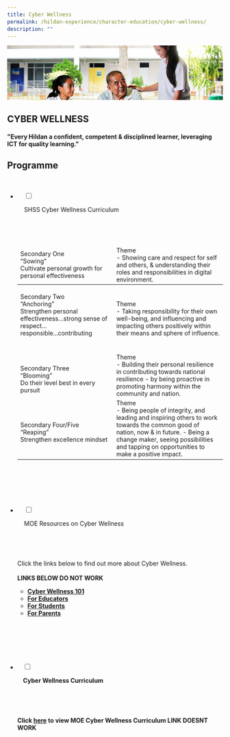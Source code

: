 ```yaml
---
title: Cyber Wellness
permalink: /hildan-experience/character-education/cyber-wellness/
description: ""
---
```

![](/images/Character%20Education/Cyber%20Wellness%20Banner.jpg)

CYBER WELLNESS
--------------

#### "Every Hildan a confident, competent & disciplined learner, leveraging ICT for quality learning."

Programme
---------


<ul class="jekyllcodex_accordion">

  <li>

    <input type="checkbox" id="accordion1">

    <label for="accordion1">SHSS Cyber Wellness Curriculum</label>

    <div>

      <p><table>
<thead>
  <tr>
    <td>Secondary One<br>“Sowing”<br>Cultivate personal growth for personal   effectiveness<br></td>
    <td>Theme<br>- Showing care and respect for self and others, &amp; understanding their roles and responsibilities in digital environment.</td>
  </tr>
</thead>
<tbody>
  <tr>
    <td><br>Secondary Two<br>“Anchoring”<br>Strengthen personal effectiveness…strong     sense of respect…responsible...contributing<br><br><br></td>
    <td>Theme<br>- Taking responsibility for their own well-being, and influencing and impacting others positively within their means and sphere of influence.</td>
  </tr>
  <tr>
    <td><br>Secondary Three<br>“Blooming”<br>Do their level best in every pursuit<br></td>
    <td> Theme<br>- Building their personal resilience in contributing towards national resilience - by being proactive in promoting harmony within the community and nation.</td>
  </tr>
  <tr>
    <td><br>Secondary Four/Five<br>“Reaping”<br>Strengthen excellence mindset<br></td>
    <td> Theme<br>- Being people of integrity, and leading and inspiring others to work towards the common good of nation, now &amp; in future.   - Being a change maker, seeing possibilities and tapping on opportunities to make a positive impact.</td>
  </tr>
</tbody>
</table></p>

    </div>

</li>  

  <li>

    <input type="checkbox" id="accordion2">

    <label for="accordion2">MOE Resources on Cyber Wellness</label>

    <div>

      <p>Click the links below to find out more about Cyber Wellness. 
<br><br><b>LINKS BELOW DO NOT WORK<b></p>

<ul>

<li> <a href="https://ictconnection.moe.edu.sg/cyber-wellness/cyber-wellness-101">Cyber Wellness 101</a></li>	
	
<li> <a href="https://ictconnection.moe.edu.sg/cyber-wellness/for-educators">For Educators</a></li>
	
<li> <a href="https://ictconnection.moe.edu.sg/cyber-wellness/for-students">For Students</a></li>
	
<li> <a href="https://ictconnection.moe.edu.sg/cyber-wellness/for-parents">For Parents</a></li>	
	
</ul>	

    </div>

  </li>

  <li>

    <input type="checkbox" id="accordion3">

    <label for="accordion3">Cyber Wellness Curriculum</label>

    <div>

      <p>

Click <a href="https://www.moe.gov.sg/education/programmes/social-and-emotional-learning/cyber-wellness">here</a> to view MOE Cyber Wellness Curriculum 
<b>LINK DOESNT WORK</b>

      </p>

    </div>

  </li>

</ul>